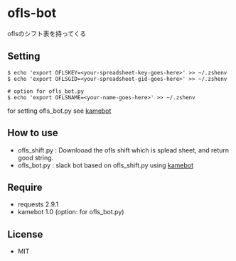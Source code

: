 # ofls-bot
oflsのシフト表を持ってくる

## Setting
```
$ echo 'export OFLSKEY=<your-spreadsheet-key-goes-here>' >> ~/.zshenv
$ echo 'export OFLSGID=<your-spreadsheet-gid-goes-here>' >> ~/.zshenv

# option for ofls_bot.py
$ echo 'export OFLSNAME=<your-name-goes-here>' >> ~/.zshenv
```
for setting ofls_bot.py
see [kamebot](https://github.com/masaponto/kamebot)


## How to use
- ofls_shift.py : Downlooad the ofls shift which is splead sheet, and return good string.
- ofls_bot.py : slack bot based on ofls_shift.py using [kamebot](https://github.com/masaponto/kamebot)

## Require
- requests 2.9.1
- kamebot 1.0 (option: for ofls_bot.py)

## License
- MIT
